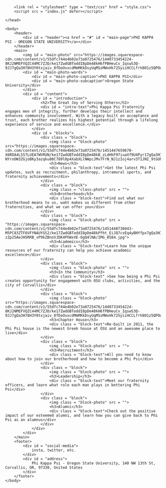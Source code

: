 <!DOCTYPE HTML>
<html>
	<head>
		<meta charset = "utf-8">
		<title>Phi Kappa Psi</title>

		<link rel = "stylesheet" type = "text/css" href = "style.css">
		<script src = "index.js" defer></script>

	</head>

	<body>
		<header>
			<div id = "header"><a href = "#" id = "main-page">PHI KAPPA PSI - OREGON STATE UNIVERSITY</a></div>
		</header>
		<main>
			<img id = "main-photo" src="https://images.squarespace-cdn.com/content/v1/55dfc744e4b02e73a0725476/1440733454224-8KJ2NMEFVQZC44MC7ZJD/ke17ZwdGBToddI8pDm48kH6fPBHeuCv_IqswS3Q-9JJ7gQa3H78H3Y0txjaiv_0fDoOvxcdMmMKkDsyUqMSsMWxHk725yiiHCCLfrh8O1z5QPOohDIaIeljMHgDF5CVlOqpeNLcJ80NK65_fV7S1UdOuUkzqMGMAnIc_zSfHdni2JC80USpvAXo1WjE8CapyxMLawJN1msShJFOhJkkAfw/PhiPsiChapterhouse.jpg">
			<div id = "main-photo-words">
				<div id = "main-photo-caption">PHI KAPPA PSI</div>
				<div id = "main-photo-subcaption">Oregon State University</div>
			</div>
			<div id = "content">
				<div id = "introduction">
					<h2>The Great Joy of Serving Others</h2>
					<div id = "intro-text">Phi Kappa Psi Fraternity engages men of integrity, further develops their intellect and enhances community involvement. With a legacy built on acceptance and trust, each brother realizes his highest potential through a lifelong experience of service and excellence.</div>
				</div>
				<div id = "blocks">
					<div class = "block">
						<img class = "block-photo" src="https://images.squarespace-cdn.com/content/v1/55dfc744e4b02e73a0725476/1451447659670-X6RDA4LS57LUEA7WVRUN/ke17ZwdGBToddI8pDm48kB_zLdHkF97iuaXf9U4Pyr17gQa3H78H3Y0txjaiv_0fDoOvxcdMmMKkDsyUqMSsMWxHk725yiiHCCLfrh8O1z4YTzHvnKhyp6Da-NYroOW3ZGjoBKy3azqku80C789l0p4XabXLlNWpcJMv7FrN_NJ1zIoj4arv3T1JNI_9tGUhTGjS3ROJqeAbBF4fkEeD6w/IMG_9202.jpg">
						<h3>News</h3>
						<div class = "block-text">Get the latest Phi Psi updates, such as recruitment, philanthropy, intramural sports, and fraternity achievements</div>
					</div>
					<div class = "block">
						<img class = "class-photo" src = "">
						<h3>Brotherhood</h3>
						<div class = "block-text">Find out what our brotherhood means to us, waht makes us different from other fraternities, and what we can offer you</div>
					</div>
					<div class = "block">
						<img class = "block-photo" src = "https://images.squarespace-cdn.com/content/v1/55dfc744e4b02e73a0725476/1451448730443-M5PC83ZTF6VFYNAUYGS2/ke17ZwdGBToddI8pDm48kPfht_EiJQ7cxEq4yBHYfpx7gQa3H78H3Y0txjaiv_0fDoOvxcdMmMKkDsyUqMSsMWxHk725yiiHCCLfrh8O1z5QPOohDIaIeljMHgDF5CVlOqpeNLcJ80NK65_fV7S1UT1jnD27OYrinqKJtsfAyzET-zZp25AeJH5RRB_vP9kZBnoVJDK4PhWxVE-6gQ4lNA/IMG_0584.jpg">
						<h3>Academics</h3>
						<div class = "block-text">Learn how the unique resources of our fraternity can help you achieve academic excellence</div>
					</div>
					<div class = "block">
						<img class = "block-photo" src = "">
						<h3>In the Community</h3>
						<div class = "block-text" >See how being a Phi Psi creates opportunity for engagement with OSU clubs, activities, and the city of Corvallis</div>
					</div>
					<div class = "block">
						<img class = "block-photo" src="https://images.squarespace-cdn.com/content/v1/55dfc744e4b02e73a0725476/1440733454224-8KJ2NMEFVQZC44MC7ZJD/ke17ZwdGBToddI8pDm48kH6fPBHeuCv_IqswS3Q-9JJ7gQa3H78H3Y0txjaiv_0fDoOvxcdMmMKkDsyUqMSsMWxHk725yiiHCCLfrh8O1z5QPOohDIaIeljMHgDF5CVlOqpeNLcJ80NK65_fV7S1UdOuUkzqMGMAnIc_zSfHdni2JC80USpvAXo1WjE8CapyxMLawJN1msShJFOhJkkAfw/PhiPsiChapterhouse.jpg">
						<h3>Chapter House</h3>
						<div class = "block-text">Re-built in 2011, the Phi Psi house is the newest Greek house at OSU and an awesome place to live</div>
					</div>
					<div class = "block">
						<img class = "block-photo" src = "">
						<h3>Recruitment</h3>
						<div class = "block-text">All you need to know about how to join our brotherhood and how to become a Phi Psi</div>
					</div>
					<div class = "block">
						<img class = "block-photo" src = "">
						<h3>Leadership</h3>
						<div class = "block-text">Meet our fraternity officers, and learn what role each man plays in bettering Phi Psi</div>
					</div>
					<div class = "block">
						<img class = "block-photo" src = "">
						<h3>Alumni</h3>
						<div class = "block-text">Check out the positive impact of our esteemed alumni, and learn how you can give back to Phi Psi as an alumnus</div>
					</div>
				</div>
			</div>
		</main>
		<footer>
			<div id = "social-media">
				insta, twitter, etc.	
			</div>
			<div id = "address">
				Phi Kappa Psi - Oregon State University, 140 NW 13th St, Corvallis, OR, 97330, United States
			</div>
		</footer>
	</body>
</html>
